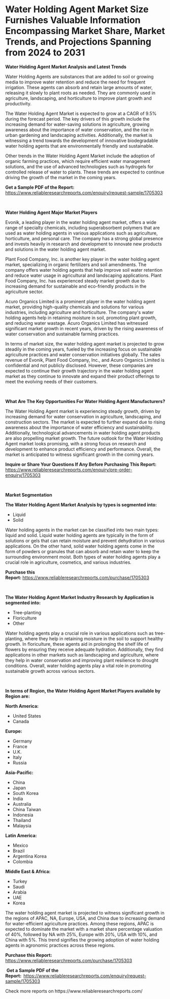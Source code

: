 <p><h1>Water Holding Agent Market Size Furnishes Valuable Information Encompassing Market Share, Market Trends, and Projections Spanning from 2024 to 2031</h1></p><p><strong>Water Holding Agent Market Analysis and Latest Trends</strong></p>
<p><p>Water Holding Agents are substances that are added to soil or growing media to improve water retention and reduce the need for frequent irrigation. These agents can absorb and retain large amounts of water, releasing it slowly to plant roots as needed. They are commonly used in agriculture, landscaping, and horticulture to improve plant growth and productivity.</p><p>The Water Holding Agent Market is expected to grow at a CAGR of 9.5% during the forecast period. The key drivers of this growth include the increasing demand for water-saving solutions in agriculture, growing awareness about the importance of water conservation, and the rise in urban gardening and landscaping activities. Additionally, the market is witnessing a trend towards the development of innovative biodegradable water holding agents that are environmentally friendly and sustainable.</p><p>Other trends in the Water Holding Agent Market include the adoption of organic farming practices, which require efficient water management solutions, and the use of advanced technologies such as hydrogels for controlled release of water to plants. These trends are expected to continue driving the growth of the market in the coming years.</p></p>
<p><strong>Get a Sample PDF of the Report:&nbsp;</strong> <a href="https://www.reliableresearchreports.com/enquiry/request-sample/1705303">https://www.reliableresearchreports.com/enquiry/request-sample/1705303</a></p>
<p>&nbsp;</p>
<p><strong>Water Holding Agent Major Market Players</strong></p>
<p><p>Evonik, a leading player in the water holding agent market, offers a wide range of specialty chemicals, including superabsorbent polymers that are used as water holding agents in various applications such as agriculture, horticulture, and personal care. The company has a strong global presence and invests heavily in research and development to innovate new products and solutions in the water holding agent market.</p><p>Plant Food Company, Inc. is another key player in the water holding agent market, specializing in organic fertilizers and soil amendments. The company offers water holding agents that help improve soil water retention and reduce water usage in agricultural and landscaping applications. Plant Food Company, Inc. has experienced steady market growth due to increasing demand for sustainable and eco-friendly products in the agriculture sector.</p><p>Acuro Organics Limited is a prominent player in the water holding agent market, providing high-quality chemicals and solutions for various industries, including agriculture and horticulture. The company's water holding agents help in retaining moisture in soil, promoting plant growth, and reducing water wastage. Acuro Organics Limited has witnessed significant market growth in recent years, driven by the rising awareness of water conservation and sustainable farming practices.</p><p>In terms of market size, the water holding agent market is projected to grow steadily in the coming years, fueled by the increasing focus on sustainable agriculture practices and water conservation initiatives globally. The sales revenue of Evonik, Plant Food Company, Inc., and Acuro Organics Limited is confidential and not publicly disclosed. However, these companies are expected to continue their growth trajectory in the water holding agent market as they continue to innovate and expand their product offerings to meet the evolving needs of their customers.</p></p>
<p>&nbsp;</p>
<p><strong>What Are The Key Opportunities For Water Holding Agent Manufacturers?</strong></p>
<p><p>The Water Holding Agent market is experiencing steady growth, driven by increasing demand for water conservation in agriculture, landscaping, and construction sectors. The market is expected to further expand due to rising awareness about the importance of water efficiency and sustainability. Additionally, technological advancements in water holding agent products are also propelling market growth. The future outlook for the Water Holding Agent market looks promising, with a strong focus on research and development to enhance product efficiency and performance. Overall, the market is anticipated to witness significant growth in the coming years.</p></p>
<p><strong>Inquire or Share Your Questions If Any Before Purchasing This Report:</strong> <a href="https://www.reliableresearchreports.com/enquiry/pre-order-enquiry/1705303">https://www.reliableresearchreports.com/enquiry/pre-order-enquiry/1705303</a></p>
<p>&nbsp;</p>
<p><strong>Market Segmentation</strong></p>
<p><strong>The Water Holding Agent Market Analysis by types is segmented into:</strong></p>
<p><ul><li>Liquid</li><li>Solid</li></ul></p>
<p><p>Water holding agents in the market can be classified into two main types: liquid and solid. Liquid water holding agents are typically in the form of solutions or gels that can retain moisture and prevent dehydration in various applications. On the other hand, solid water holding agents come in the form of powders or granules that can absorb and retain water to keep the surrounding environment moist. Both types of water holding agents play a crucial role in agriculture, cosmetics, and various industries.</p></p>
<p><strong>Purchase this Report:&nbsp;</strong><a href="https://www.reliableresearchreports.com/purchase/1705303">https://www.reliableresearchreports.com/purchase/1705303</a></p>
<p>&nbsp;</p>
<p><strong>The Water Holding Agent Market Industry Research by Application is segmented into:</strong></p>
<p><ul><li>Tree-planting</li><li>Floriculture</li><li>Other</li></ul></p>
<p><p>Water holding agents play a crucial role in various applications such as tree-planting, where they help in retaining moisture in the soil to support healthy growth. In floriculture, these agents aid in prolonging the shelf life of flowers by ensuring they receive adequate hydration. Additionally, they find applications in other markets such as landscaping and agriculture, where they help in water conservation and improving plant resilience to drought conditions. Overall, water holding agents play a vital role in promoting sustainable growth across various sectors.</p></p>
<p>&nbsp;</p>
<p><strong>In terms of Region, the Water Holding Agent Market Players available by Region are:</strong></p>
<p>
    <p> <strong> North America: </strong>
        <ul>
            <li>United States</li>
            <li>Canada</li>
        </ul>
        </p> 
    <p> <strong> Europe: </strong>
        <ul>
            <li>Germany</li>
            <li>France</li>
            <li>U.K.</li>
            <li>Italy</li>
            <li>Russia</li>
        </ul>
        </p> 
    <p> <strong> Asia-Pacific: </strong>
        <ul>
            <li>China</li>
            <li>Japan</li>
            <li>South Korea</li>
            <li>India</li>
            <li>Australia</li>
            <li>China Taiwan</li>
            <li>Indonesia</li>
            <li>Thailand</li>
            <li>Malaysia</li>
        </ul>
        </p> 
    <p> <strong> Latin America: </strong>
        <ul>
            <li>Mexico</li>
            <li>Brazil</li>
            <li>Argentina Korea</li>
            <li>Colombia</li>
        </ul>
        </p> 
    <p> <strong> Middle East & Africa: </strong>
        <ul>
            <li>Turkey</li>
            <li>Saudi</li>
            <li>Arabia</li>
            <li>UAE</li>
            <li>Korea</li>
        </ul>
    </p>
    </p>
<p><p>The water holding agent market is projected to witness significant growth in the regions of APAC, NA, Europe, USA, and China due to increasing demand for water-efficient agriculture practices. Among these regions, APAC is expected to dominate the market with a market share percentage valuation of 40%, followed by NA with 25%, Europe with 20%, USA with 10%, and China with 5%. This trend signifies the growing adoption of water holding agents in agronomic practices across these regions.</p></p>
<p><strong>Purchase this Report: </strong><a href="https://www.reliableresearchreports.com/purchase/1705303">https://www.reliableresearchreports.com/purchase/1705303</a></p>
<p>&nbsp;<strong>Get a Sample PDF of the Report:&nbsp;&nbsp;</strong><a href="https://www.reliableresearchreports.com/enquiry/request-sample/1705303">https://www.reliableresearchreports.com/enquiry/request-sample/1705303</a></p>
<p><strong></strong></p>
<p>Check more reports on https://www.reliableresearchreports.com/</p>